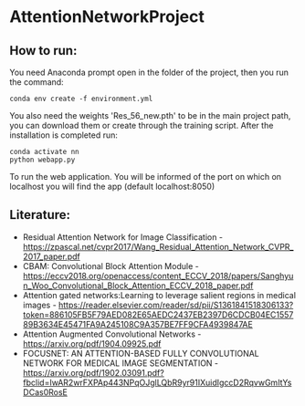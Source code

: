 # AttentionNetworkProject
## How to run:
You need Anaconda prompt open in the folder of the project, then you run the command:

```
conda env create -f environment.yml
```
You also need the weights 'Res_56_new.pth' to be in the main project path, you can download them or create through the training script.
After the installation is completed run:
```
conda activate nn
python webapp.py
```
To run the web application. You will be informed of the port on which on localhost you will find the app (default localhost:8050)
## Literature:
* Residual Attention Network for Image Classification - https://zpascal.net/cvpr2017/Wang_Residual_Attention_Network_CVPR_2017_paper.pdf
* CBAM: Convolutional Block Attention Module - https://eccv2018.org/openaccess/content_ECCV_2018/papers/Sanghyun_Woo_Convolutional_Block_Attention_ECCV_2018_paper.pdf
* Attention gated networks:Learning to leverage salient regions in medical images - https://reader.elsevier.com/reader/sd/pii/S1361841518306133?token=886105FB5F79AED082E65AEDC2437EB2397D6CDCB04EC155789B3634E45471FA9A245108C9A357BE7FF9CFA4939847AE
* Attention Augmented Convolutional Networks - https://arxiv.org/pdf/1904.09925.pdf
* FOCUSNET: AN ATTENTION-BASED FULLY CONVOLUTIONAL NETWORK FOR
MEDICAL IMAGE SEGMENTATION - https://arxiv.org/pdf/1902.03091.pdf?fbclid=IwAR2wrFXPAp443NPqOJglLQbR9yr91IXuidIgccD2RqvwGmItYsDCas0RosE
